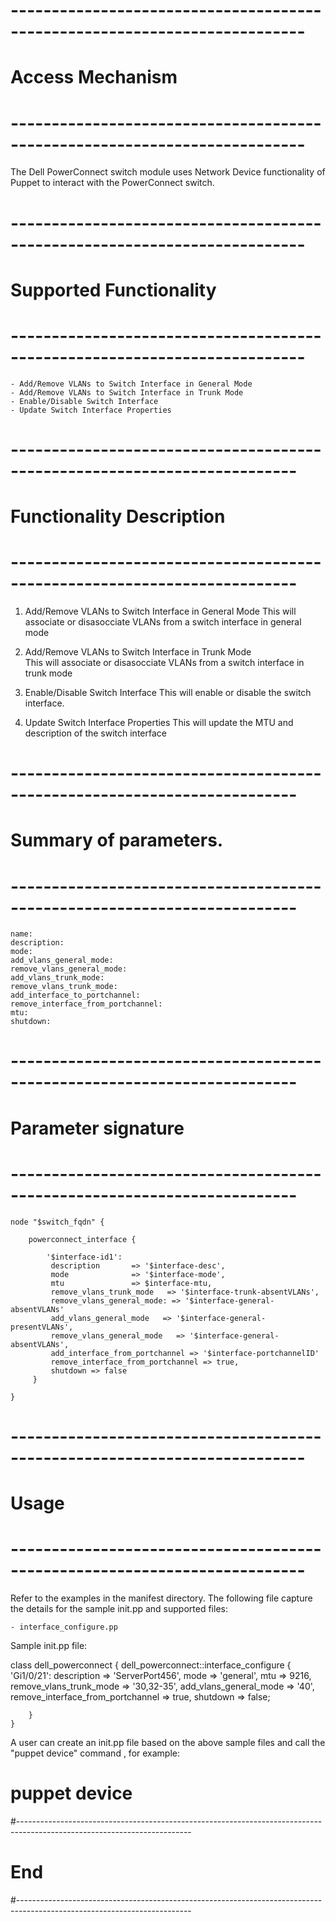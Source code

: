 # --------------------------------------------------------------------------
# Access Mechanism 
# --------------------------------------------------------------------------

The Dell PowerConnect switch module uses Network Device functionality of Puppet to interact with the PowerConnect switch.

# --------------------------------------------------------------------------
#  Supported Functionality
# --------------------------------------------------------------------------

	- Add/Remove VLANs to Switch Interface in General Mode
	- Add/Remove VLANs to Switch Interface in Trunk Mode
	- Enable/Disable Switch Interface
	- Update Switch Interface Properties 

# -------------------------------------------------------------------------
# Functionality Description
# -------------------------------------------------------------------------


  1. Add/Remove VLANs to Switch Interface in General Mode
  		This will associate or disasocciate VLANs from a switch interface in general mode

  2. Add/Remove VLANs to Switch Interface in Trunk Mode  
  		This will associate or disasocciate VLANs from a switch interface in trunk mode
     
  3. Enable/Disable Switch Interface
  		This will enable or disable the switch interface.
  
  4. Update Switch Interface Properties 
  		This will update the MTU and description of the switch interface


# -------------------------------------------------------------------------
# Summary of parameters.
# -------------------------------------------------------------------------

	name: 
	description:
	mode:
	add_vlans_general_mode:
	remove_vlans_general_mode:
  	add_vlans_trunk_mode:
  	remove_vlans_trunk_mode:
  	add_interface_to_portchannel:
  	remove_interface_from_portchannel:
  	mtu:
  	shutdown:
    
    
# -------------------------------------------------------------------------
# Parameter signature 
# -------------------------------------------------------------------------

	node "$switch_fqdn" {

    	powerconnect_interface {

		    '$interface-id1':
		     description       => '$interface-desc',
		     mode              => '$interface-mode',
		     mtu               => $interface-mtu,
		     remove_vlans_trunk_mode   => '$interface-trunk-absentVLANs',
		     remove_vlans_general_mode: => '$interface-general-absentVLANs'
		     add_vlans_general_mode   => '$interface-general-presentVLANs',
		     remove_vlans_general_mode   => '$interface-general-absentVLANs',
		     add_interface_from_portchannel => '$interface-portchannelID'
		     remove_interface_from_portchannel => true,
		     shutdown => false
   		 } 

	}


# --------------------------------------------------------------------------
# Usage
# --------------------------------------------------------------------------
   Refer to the examples in the manifest directory.
   The following file capture the details for the sample init.pp and supported files:

    - interface_configure.pp
	
   Sample init.pp file:
   
   class dell_powerconnect {
		dell_powerconnect::interface_configure { 'Gi1/0/21':
		     description       => 'ServerPort456',
		     mode              => 'general',
		     mtu               => 9216,
		     remove_vlans_trunk_mode   => '30,32-35',
		     add_vlans_general_mode   => '40',
		     remove_interface_from_portchannel => true,
		     shutdown => false;

		}
	}

   A user can create an init.pp file based on the above sample files and call the "puppet device" command , for example: 
   # puppet device

#-------------------------------------------------------------------------------------------------------------------------
# End
#-------------------------------------------------------------------------------------------------------------------------	
